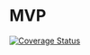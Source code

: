 # MVP

[![Coverage Status](https://coveralls.io/repos/github/alimitedgroup/MVP/badge.svg?branch=main)](https://coveralls.io/github/alimitedgroup/MVP?branch=main)
